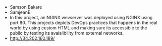 * Samson Bakare
* SamjeanB
* In this project, an NGINX wevserver was deployed using NGINX using port 80. This projects depicts DevOps practices that happens in the real world by using custom HTML and making sure its accessible to the public by testing its avaialibility from external networks.
* http://34.202.160.189/
